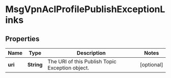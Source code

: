 
# MsgVpnAclProfilePublishExceptionLinks

## Properties
Name | Type | Description | Notes
------------ | ------------- | ------------- | -------------
**uri** | **String** | The URI of this Publish Topic Exception object. |  [optional]



